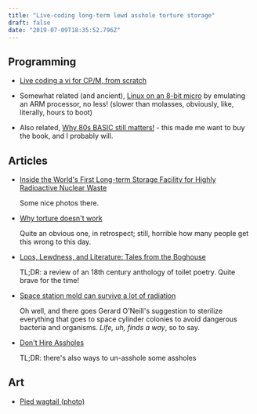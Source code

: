 ```yaml
---
title: "Live-coding long-term lewd asshole torture storage"
draft: false
date: "2019-07-09T18:35:52.796Z"
---
```


## Programming

- [Live coding a vi for CP/M, from scratch](http://cowlark.com/2019-06-28-cpm-vi/)

- Somewhat related (and ancient), [Linux on an 8-bit micro](https://dmitry.gr/?r=05.Projects&proj=07.%20Linux%20on%208bit)
  by emulating an ARM processor, no less! (slower than molasses, obviously, like, literally, hours to boot)

- Also related, [Why 80s BASIC still matters!](https://blog.usejournal.com/why-80s-basic-still-matters-1c17de5768fa) - this made me want to buy the book, and I probably will.

## Articles

- [Inside the World's First Long-term Storage Facility for Highly Radioactive Nuclear Waste](https://psmag.com/ideas/the-hiding-place-inside-the-worlds-first-long-term-storage-facility-for-highly-radioactive-nuclear-waste)

  Some nice photos there.

- [Why torture doesn't work](https://www.scientificamerican.com/article/we-rsquo-ve-known-for-400-years-that-torture-doesn-rsquo-t-work/)

  Quite an obvious one, in retrospect; still, horrible how many people get this wrong to this day.

- [Loos, Lewdness, and Literature: Tales from the Boghouse](https://publicdomainreview.org/2019/04/17/tales-from-the-boghouse/)

  TL;DR: a review of an 18th century anthology of toilet poetry. Quite brave for the time!

- [Space station mold can survive a lot of radiation](https://www.sciencemag.org/news/2019/06/space-station-mold-survives-200-times-radiation-dose-would-kill-human)

  Oh well, and there goes Gerard O'Neill's suggestion to sterilize everything that goes to space cylinder colonies to avoid dangerous bacteria and organisms. *Life, uh, finds a way*, so to say.

- [Don't Hire Assholes](https://www.nomachetejuggling.com/2019/06/03/dont-hire-assholes/)

  TL;DR: there's also ways to un-asshole some assholes

## Art

- [Pied wagtail (photo)](https://www.flickr.com/photos/philwinter/17294433518)
